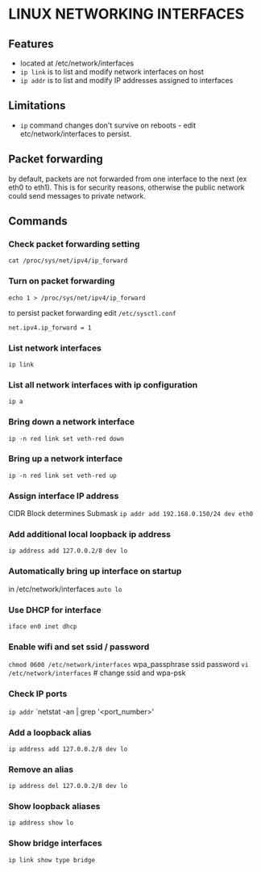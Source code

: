 # LINUX NETWORKING INTERFACES

## Features
- located at /etc/network/interfaces
- `ip link` is to list and modify network interfaces on host
- `ip addr` is to list and modify IP addresses assigned to interfaces

## Limitations

- `ip` command changes don't survive on reboots - edit etc/network/interfaces to persist.

## Packet forwarding
by default, packets are not forwarded from one interface to the next (ex eth0 to eth1).
This is for security reasons, otherwise the public network could send messages to private network.

## Commands

### Check packet forwarding setting

`cat /proc/sys/net/ipv4/ip_forward`

### Turn on packet forwarding

`echo 1 > /proc/sys/net/ipv4/ip_forward`

to persist packet forwarding edit `/etc/sysctl.conf`

`net.ipv4.ip_forward = 1`

### List network interfaces
`ip link`

### List all network interfaces with ip configuration
`ip a`

### Bring down a network interface
`ip -n red link set veth-red down`

### Bring up a network interface
`ip -n red link set veth-red up`

### Assign interface IP address
CIDR Block determines Submask
`ip addr add 192.168.0.150/24 dev eth0`

### Add additional local loopback ip address
`ip address add 127.0.0.2/8 dev lo`

### Automatically bring up interface on startup
in /etc/network/interfaces
`auto lo`

### Use DHCP for interface
`iface en0 inet dhcp`

### Enable wifi and set ssid / password
`chmod 0600 /etc/network/interfaces`
wpa_passphrase ssid password
`vi /etc/network/interfaces` # change ssid and wpa-psk

### Check IP ports
`ip addr`
`netstat -an | grep '<port_number>'

### Add a loopback alias
`ip address add 127.0.0.2/8 dev lo`

### Remove an alias
`ip address del 127.0.0.2/8 dev lo`

### Show loopback aliases
`ip address show lo`

### Show bridge interfaces
`ip link show type bridge`